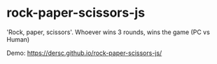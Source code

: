 # rock-paper-scissors-js

'Rock, paper, scissors'. Whoever wins 3 rounds, wins the game (PC vs Human)

Demo:
https://dersc.github.io/rock-paper-scissors-js/
